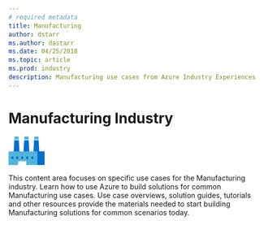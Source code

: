 ```yaml
---
# required metadata
title: Manufacturing 
author: dstarr
ms.author: dastarr
ms.date: 04/25/2018
ms.topic: article
ms.prod: industry
description: Manufacturing use cases from Azure Industry Experiences
---
```

# Manufacturing Industry

![Manufacturing](./assets/index-assets/manufacturing.png)

This content area focuses on specific use cases for the Manufacturing industry. Learn how to use Azure to build solutions for common Manufacturing use cases. Use case overviews, solution guides, tutorials and other resources provide the materials needed to start building Manufacturing solutions for common scenarios today.